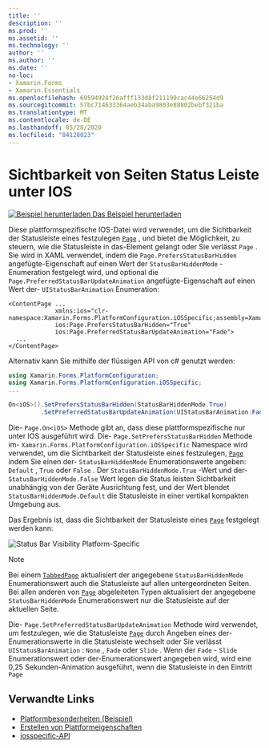 ```yaml
---
title: ''
description: ''
ms.prod: ''
ms.assetid: ''
ms.technology: ''
author: ''
ms.author: ''
ms.date: ''
no-loc:
- Xamarin.Forms
- Xamarin.Essentials
ms.openlocfilehash: 69594924f26afff133d8f211199cac44e66254d9
ms.sourcegitcommit: 57bc714633364aeb34aba9803e88802bebf321ba
ms.translationtype: MT
ms.contentlocale: de-DE
ms.lasthandoff: 05/28/2020
ms.locfileid: "84128023"
---
```

# <a name="page-status-bar-visibility-on-ios"></a>Sichtbarkeit von Seiten Status Leiste unter IOS

[![Beispiel herunterladen](~/media/shared/download.png) Das Beispiel herunterladen](https://docs.microsoft.com/samples/xamarin/xamarin-forms-samples/userinterface-platformspecifics)

Diese plattformspezifische IOS-Datei wird verwendet, um die Sichtbarkeit der Statusleiste eines festzulegen [`Page`](xref:Xamarin.Forms.Page) , und bietet die Möglichkeit, zu steuern, wie die Statusleiste in das-Element gelangt oder Sie verlässt `Page` . Sie wird in XAML verwendet, indem die `Page.PrefersStatusBarHidden` angefügte-Eigenschaft auf einen Wert der `StatusBarHiddenMode` -Enumeration festgelegt wird, und optional die `Page.PreferredStatusBarUpdateAnimation` angefügte-Eigenschaft auf einen Wert der- `UIStatusBarAnimation` Enumeration:

```xaml
<ContentPage ...
             xmlns:ios="clr-namespace:Xamarin.Forms.PlatformConfiguration.iOSSpecific;assembly=Xamarin.Forms.Core"
             ios:Page.PrefersStatusBarHidden="True"
             ios:Page.PreferredStatusBarUpdateAnimation="Fade">
  ...
</ContentPage>
```

Alternativ kann Sie mithilfe der flüssigen API von c# genutzt werden:

```csharp
using Xamarin.Forms.PlatformConfiguration;
using Xamarin.Forms.PlatformConfiguration.iOSSpecific;
...

On<iOS>().SetPrefersStatusBarHidden(StatusBarHiddenMode.True)
         .SetPreferredStatusBarUpdateAnimation(UIStatusBarAnimation.Fade);
```

Die- `Page.On<iOS>` Methode gibt an, dass diese plattformspezifische nur unter IOS ausgeführt wird. Die- `Page.SetPrefersStatusBarHidden` Methode im- `Xamarin.Forms.PlatformConfiguration.iOSSpecific` Namespace wird verwendet, um die Sichtbarkeit der Statusleiste eines festzulegen, [`Page`](xref:Xamarin.Forms.Page) indem Sie einen der- `StatusBarHiddenMode` Enumerationswerte angeben: `Default` , `True` oder `False` . Der `StatusBarHiddenMode.True` -Wert und der- `StatusBarHiddenMode.False` Wert legen die Status leisten Sichtbarkeit unabhängig von der Geräte Ausrichtung fest, und der Wert blendet `StatusBarHiddenMode.Default` die Statusleiste in einer vertikal kompakten Umgebung aus.

Das Ergebnis ist, dass die Sichtbarkeit der Statusleiste eines [`Page`](xref:Xamarin.Forms.Page) festgelegt werden kann:

![](page-status-bar-visibility-images/hide-status-bar.png "Status Bar Visibility Platform-Specific")

> [!NOTE]
> Bei einem [`TabbedPage`](xref:Xamarin.Forms.TabbedPage) aktualisiert der angegebene `StatusBarHiddenMode` Enumerationswert auch die Statusleiste auf allen untergeordneten Seiten. Bei allen anderen von [`Page`](xref:Xamarin.Forms.Page) abgeleiteten Typen aktualisiert der angegebene `StatusBarHiddenMode` Enumerationswert nur die Statusleiste auf der aktuellen Seite.

Die- `Page.SetPreferredStatusBarUpdateAnimation` Methode wird verwendet, um festzulegen, wie die Statusleiste [`Page`](xref:Xamarin.Forms.Page) durch Angeben eines der-Enumerationswerte in die Statusleiste wechselt oder Sie verlässt `UIStatusBarAnimation` : `None` , `Fade` oder `Slide` . Wenn der `Fade` - `Slide` Enumerationswert oder der-Enumerationswert angegeben wird, wird eine 0,25 Sekunden-Animation ausgeführt, wenn die Statusleiste in den Eintritt `Page`

## <a name="related-links"></a>Verwandte Links

- [Platformbesonderheiten (Beispiel)](https://docs.microsoft.com/samples/xamarin/xamarin-forms-samples/userinterface-platformspecifics)
- [Erstellen von Plattformeigenschaften](~/xamarin-forms/platform/platform-specifics/index.md#creating-platform-specifics)
- [iosspecific-API](xref:Xamarin.Forms.PlatformConfiguration.iOSSpecific)
